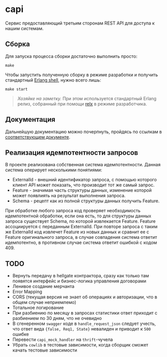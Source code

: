 # capi

Сервис предоставляющий третьим сторонам REST API для доступа к нашим системам.

## Сборка

Для запуска процесса сборки достаточно выполнить просто:

    make

Чтобы запустить полученную сборку в режиме разработки и получить стандартный [Erlang shell][2], нужно всего лишь:

    make start

> _Хозяйке на заметку._ При этом используется стандартный Erlang релиз, собранный при помощи [relx][3] в режиме разработчика.

## Документация

Дальнейшую документацию можно почерпнуть, пройдясь по ссылкам в [соответствующем документе](doc/index.md). 

[1]: http://erlang.org/doc/man/shell.html
[2]: https://github.com/erlware/relx
[3]: https://docs.docker.com/machine/install-machine/

## Реализация идемпотентности запросов

В проекте реализована собственная система идемпотентности. Данная система оперирует несколькими понятиями:
 - ExternalId - внешний идентификатор запроса, с помощью которого клиент API может показать, что производит тот же самый запрос.
 - Feature - значимая часть структуры данных, изменение которой может появлиять на результат выполнения запроса.
 - Schema - рецепт как из полной структуры данных получить Feature.

При обработке любого запроса код проверяет необходимость идемпотентной обработки, если она есть, то
для структуры данных запроса существует Schema, по которой извлекается Feature. Feature ассоциируется с
переданным ExternalId. При повторе запроса с таким же ExternalId код извлечет Feature из новых данных и
сравнит ее с Feature оригинального запроса, в случае совпадения система ответит идемпотентно, в противном случае
система ответит ошибкой с кодом 409.

## TODO

- Вернуть передачу в hellgate контрактора, сразу как только там появятся интерфейс и бизнес-логика управления договорами
- Ленивое создание мерчанта
- Error Mapping
- CORS (текущая версия не знает об операциях и авторизации, что в общем случае неприемлемо)
- Тотальное логирование
- При разбиению по месяцу в запросах статистики ответ приходит с разбиением по 30 дням, что не очевидно
- В сгенеренном `swagger` коде в `handle_request_json` следует учесть, что ответ вида `{false, Req1, State}` невалиден и приводит к `500` ошибке
- Перевести `capi_mock_handler` на `thrift`-чучела
- Убрать `cowlib` в тестовые зависимости, когда сборщик сможет качать тестовые зависимости
